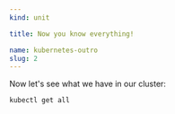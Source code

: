```yaml
---
kind: unit

title: Now you know everything!

name: kubernetes-outro
slug: 2
---
```


Now let's see what we have in our cluster:

```sh
kubectl get all
```
